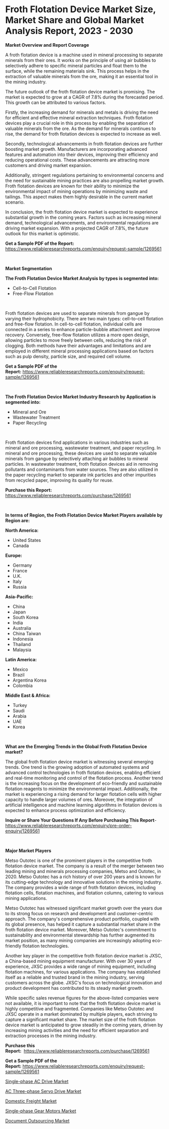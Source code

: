 <p><h1>Froth Flotation Device Market Size, Market Share and Global Market Analysis Report, 2023 - 2030</h1></p><p><strong>Market Overview and Report Coverage</strong></p>
<p><p>A froth flotation device is a machine used in mineral processing to separate minerals from their ores. It works on the principle of using air bubbles to selectively adhere to specific mineral particles and float them to the surface, while the remaining materials sink. This process helps in the extraction of valuable minerals from the ore, making it an essential tool in the mining industry.</p><p>The future outlook of the froth flotation device market is promising. The market is expected to grow at a CAGR of 7.8% during the forecasted period. This growth can be attributed to various factors.</p><p>Firstly, the increasing demand for minerals and metals is driving the need for efficient and effective mineral extraction techniques. Froth flotation devices play a crucial role in this process by enabling the separation of valuable minerals from the ore. As the demand for minerals continues to rise, the demand for froth flotation devices is expected to increase as well.</p><p>Secondly, technological advancements in froth flotation devices are further boosting market growth. Manufacturers are incorporating advanced features and automation into their devices, improving their efficiency and reducing operational costs. These advancements are attracting more customers and driving market expansion.</p><p>Additionally, stringent regulations pertaining to environmental concerns and the need for sustainable mining practices are also propelling market growth. Froth flotation devices are known for their ability to minimize the environmental impact of mining operations by minimizing waste and tailings. This aspect makes them highly desirable in the current market scenario.</p><p>In conclusion, the froth flotation device market is expected to experience substantial growth in the coming years. Factors such as increasing mineral demand, technological advancements, and environmental regulations are driving market expansion. With a projected CAGR of 7.8%, the future outlook for this market is optimistic.</p></p>
<p><strong>Get a Sample PDF of the Report:</strong> <a href="https://www.reliableresearchreports.com/enquiry/request-sample/1269561">https://www.reliableresearchreports.com/enquiry/request-sample/1269561</a></p>
<p>&nbsp;</p>
<p><strong>Market Segmentation</strong></p>
<p><strong>The Froth Flotation Device Market Analysis by types is segmented into:</strong></p>
<p><ul><li>Cell-to-Cell Flotation</li><li>Free-Flow Flotation</li></ul></p>
<p>&nbsp;</p>
<p><p>Froth flotation devices are used to separate minerals from gangue by varying their hydrophobicity. There are two main types: cell-to-cell flotation and free-flow flotation. In cell-to-cell flotation, individual cells are connected in a series to enhance particle-bubble attachment and improve recovery. Conversely, free-flow flotation utilizes a more open design, allowing particles to move freely between cells, reducing the risk of clogging. Both methods have their advantages and limitations and are employed in different mineral processing applications based on factors such as pulp density, particle size, and required cell volume.</p></p>
<p><strong>Get a Sample PDF of the Report:</strong>&nbsp;<a href="https://www.reliableresearchreports.com/enquiry/request-sample/1269561">https://www.reliableresearchreports.com/enquiry/request-sample/1269561</a></p>
<p>&nbsp;</p>
<p><strong>The Froth Flotation Device Market Industry Research by Application is segmented into:</strong></p>
<p><ul><li>Mineral and Ore</li><li>Wastewater Treatment</li><li>Paper Recycling</li></ul></p>
<p>&nbsp;</p>
<p><p>Froth flotation devices find applications in various industries such as mineral and ore processing, wastewater treatment, and paper recycling. In mineral and ore processing, these devices are used to separate valuable minerals from gangue by selectively attaching air bubbles to mineral particles. In wastewater treatment, froth flotation devices aid in removing pollutants and contaminants from water sources. They are also utilized in the paper recycling market to separate ink particles and other impurities from recycled paper, improving its quality for reuse.</p></p>
<p><strong>Purchase this Report:</strong>&nbsp; <a href="https://www.reliableresearchreports.com/purchase/1269561">https://www.reliableresearchreports.com/purchase/1269561</a></p>
<p>&nbsp;</p>
<p><strong>In terms of Region, the Froth Flotation Device Market Players available by Region are:</strong></p>
<p>
    <p> <strong> North America: </strong>
        <ul>
            <li>United States</li>
            <li>Canada</li>
        </ul>
        </p> 
    <p> <strong> Europe: </strong>
        <ul>
            <li>Germany</li>
            <li>France</li>
            <li>U.K.</li>
            <li>Italy</li>
            <li>Russia</li>
        </ul>
        </p> 
    <p> <strong> Asia-Pacific: </strong>
        <ul>
            <li>China</li>
            <li>Japan</li>
            <li>South Korea</li>
            <li>India</li>
            <li>Australia</li>
            <li>China Taiwan</li>
            <li>Indonesia</li>
            <li>Thailand</li>
            <li>Malaysia</li>
        </ul>
        </p> 
    <p> <strong> Latin America: </strong>
        <ul>
            <li>Mexico</li>
            <li>Brazil</li>
            <li>Argentina Korea</li>
            <li>Colombia</li>
        </ul>
        </p> 
    <p> <strong> Middle East & Africa: </strong>
        <ul>
            <li>Turkey</li>
            <li>Saudi</li>
            <li>Arabia</li>
            <li>UAE</li>
            <li>Korea</li>
        </ul>
    </p>
    </p>
<p>&nbsp;</p>
<p><strong>What are the Emerging Trends in the Global Froth Flotation Device market?</strong></p>
<p><p>The global froth flotation device market is witnessing several emerging trends. One trend is the growing adoption of automated systems and advanced control technologies in froth flotation devices, enabling efficient and real-time monitoring and control of the flotation process. Another trend is the increasing focus on the development of eco-friendly and sustainable flotation reagents to minimize the environmental impact. Additionally, the market is experiencing a rising demand for larger flotation cells with higher capacity to handle larger volumes of ores. Moreover, the integration of artificial intelligence and machine learning algorithms in flotation devices is expected to enhance process optimization and efficiency.</p></p>
<p><strong>Inquire or Share Your Questions If Any Before Purchasing This Report</strong>- <a href="https://www.reliableresearchreports.com/enquiry/pre-order-enquiry/1269561">https://www.reliableresearchreports.com/enquiry/pre-order-enquiry/1269561</a></p>
<p>&nbsp;</p>
<p><strong>Major Market Players</strong></p>
<p><p>Metso Outotec is one of the prominent players in the competitive froth flotation device market. The company is a result of the merger between two leading mining and minerals processing companies, Metso and Outotec, in 2020. Metso Outotec has a rich history of over 200 years and is known for its cutting-edge technology and innovative solutions in the mining industry. The company provides a wide range of froth flotation devices, including flotation cells, flotation machines, and flotation columns, catering to various mining applications.</p><p>Metso Outotec has witnessed significant market growth over the years due to its strong focus on research and development and customer-centric approach. The company's comprehensive product portfolio, coupled with its global presence, has helped it capture a substantial market share in the froth flotation device market. Moreover, Metso Outotec's commitment to sustainability and environmental stewardship has further augmented its market position, as many mining companies are increasingly adopting eco-friendly flotation technologies.</p><p>Another key player in the competitive froth flotation device market is JXSC, a China-based mining equipment manufacturer. With over 30 years of experience, JXSC provides a wide range of mining equipment, including flotation machines, for various applications. The company has established itself as a reliable and trusted brand in the mining industry, serving customers across the globe. JXSC's focus on technological innovation and product development has contributed to its steady market growth.</p><p>While specific sales revenue figures for the above-listed companies were not available, it is important to note that the froth flotation device market is highly competitive and fragmented. Companies like Metso Outotec and JXSC operate in a market dominated by multiple players, each striving to capture a significant market share. The market size of the froth flotation device market is anticipated to grow steadily in the coming years, driven by increasing mining activities and the need for efficient separation and extraction processes in the mining industry.</p></p>
<p><strong>Purchase this Report:</strong>&nbsp;&nbsp;<a href="https://www.reliableresearchreports.com/purchase/1269561">https://www.reliableresearchreports.com/purchase/1269561</a></p>
<p></p>
<p><strong>Get a Sample PDF of the Report:</strong>&nbsp;<a href="https://www.reliableresearchreports.com/enquiry/request-sample/1269561">https://www.reliableresearchreports.com/enquiry/request-sample/1269561</a></p>
<p><p><a href="https://www.linkedin.com/pulse/single-phase-ac-drive-market-research-report-provides-dqjde/">Single-phase AC Drive Market</a></p><p><a href="https://www.linkedin.com/pulse/ac-three-phase-servo-drive-market-size-2023-2030-global-industrial-05zfe/">AC Three-phase Servo Drive Market</a></p><p><a href="https://medium.com/@amayabeahan/domestic-freight-market-trends-and-market-analysis-forecasted-for-period-2023-2030-d23d06d7cb51">Domestic Freight Market</a></p><p><a href="https://www.linkedin.com/pulse/single-phase-gear-motors-market-challenges-opportunities-ilbke/">Single-phase Gear Motors Market</a></p><p><a href="https://medium.com/@walterkutch/document-outsourcing-market-competitive-analysis-market-trends-and-forecast-to-2030-2a432726328c">Document Outsourcing Market</a></p></p>